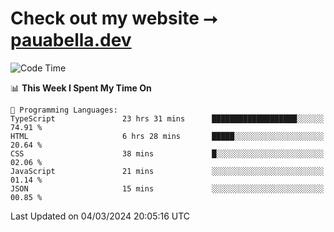 # Check out my website ⭢ [pauabella.dev](https://pauabella.dev)

<!--START_SECTION:waka-->
![Code Time](http://img.shields.io/badge/Code%20Time-3%2C069%20hrs%2045%20mins-blue)

📊 **This Week I Spent My Time On** 

```text
💬 Programming Languages: 
TypeScript               23 hrs 31 mins      ███████████████████░░░░░░   74.91 % 
HTML                     6 hrs 28 mins       █████░░░░░░░░░░░░░░░░░░░░   20.64 % 
CSS                      38 mins             █░░░░░░░░░░░░░░░░░░░░░░░░   02.06 % 
JavaScript               21 mins             ░░░░░░░░░░░░░░░░░░░░░░░░░   01.14 % 
JSON                     15 mins             ░░░░░░░░░░░░░░░░░░░░░░░░░   00.85 % 
```


 Last Updated on 04/03/2024 20:05:16 UTC
<!--END_SECTION:waka-->
